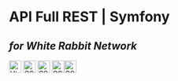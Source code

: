 # API Full REST | Symfony
## *for White Rabbit Network*

<img src="https://img.shields.io/badge/HTML5-E34F26?style=for-the-badge&logo=html5&logoColor=white" alt="Html logo" title="Html" height="25" /> <img src="https://img.shields.io/badge/CSS3-1572B6?style=for-the-badge&logo=css3&logoColor=white" alt="CSS logo" title="CSS" height="25"/> <img src="http://img.shields.io/badge/-PHPStorm-181717?style=for-the-badge&logo=phpstorm&logoColor=white" alt="CSS logo" title="CSS" height="25"/> <img src="https://img.shields.io/badge/connect-%2300843e.svg?style=for-the-badge&logo=symfony&logoColor=white
" alt="CSS logo" title="CSS" height="25"/><img src="https://img.shields.io/badge/json%20web%20tokens-323330?style=for-the-badge&logo=json-web-tokens&logoColor=pink" alt="CSS logo" title="CSS" height="25"/>


